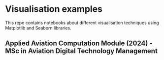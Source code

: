 # Visualisation examples

This repo contains notebooks about different visualisation techniques using Matplotlib and Seaborn libraries.

## Applied Aviation Computation Module (2024) - MSc in Aviation Digital Technology Management
